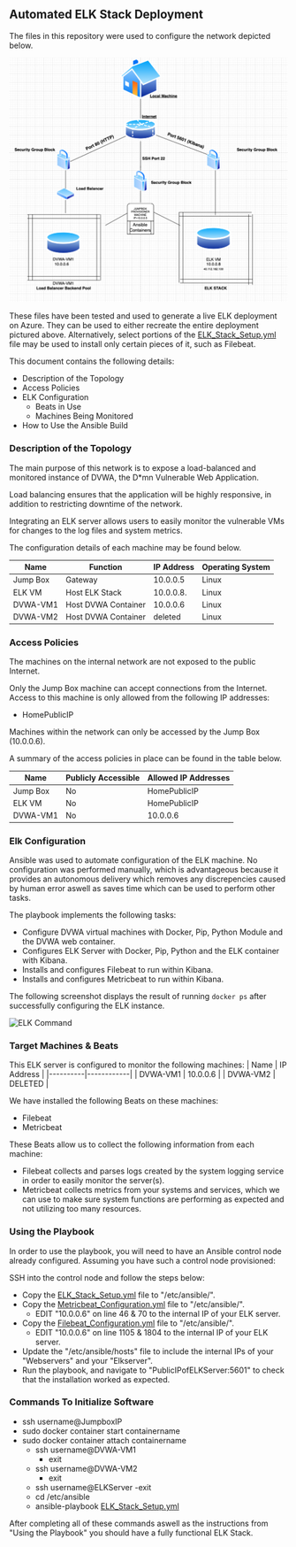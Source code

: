 ## Automated ELK Stack Deployment

The files in this repository were used to configure the network depicted below.

![Network Diagram](https://github.com/ctcastro/ELK2020/blob/master/README/Resources/Images/diagram.png)

These files have been tested and used to generate a live ELK deployment on Azure. They can be used to either recreate the entire deployment pictured above. Alternatively, select portions of the [ELK_Stack_Setup.yml](https://github.com/ctcastro/ELK2020/blob/master/README/Resources/Scripts/ELKSTACKSETUP.rtf) file may be used to install only certain pieces of it, such as Filebeat.

This document contains the following details:
- Description of the Topology
- Access Policies
- ELK Configuration
  - Beats in Use
  - Machines Being Monitored
- How to Use the Ansible Build


### Description of the Topology

The main purpose of this network is to expose a load-balanced and monitored instance of DVWA, the D*mn Vulnerable Web Application.

Load balancing ensures that the application will be highly responsive, in addition to restricting downtime of the network.

Integrating an ELK server allows users to easily monitor the vulnerable VMs for changes to the log files and system metrics.

The configuration details of each machine may be found below.

| Name     | Function            | IP Address | Operating System |
|----------|---------------------|------------|------------------|
| Jump Box | Gateway             | 10.0.0.5   | Linux            |
| ELK VM   | Host ELK Stack      | 10.0.0.8.  | Linux            |
| DVWA-VM1 | Host DVWA Container | 10.0.0.6   | Linux            |
| DVWA-VM2 | Host DVWA Container | deleted    | Linux            |

### Access Policies

The machines on the internal network are not exposed to the public Internet. 

Only the Jump Box machine can accept connections from the Internet. Access to this machine is only allowed from the following IP addresses:
- HomePublicIP

Machines within the network can only be accessed by the Jump Box (10.0.0.6).

A summary of the access policies in place can be found in the table below.

| Name     | Publicly Accessible | Allowed IP Addresses |
|----------|---------------------|----------------------|
| Jump Box | No                  | HomePublicIP         |
| ELK VM   | No                  | HomePublicIP         |
| DVWA-VM1 | No                  | 10.0.0.6             |


### Elk Configuration

Ansible was used to automate configuration of the ELK machine. No configuration was performed manually, which is advantageous because it provides an autonomous delivery which removes any discrepencies caused by human error aswell as saves time which can be used to perform other tasks.

The playbook implements the following tasks:
- Configure DVWA virtual machines with Docker, Pip, Python Module and the DVWA web container.
- Configures ELK Server with Docker, Pip, Python and the ELK container with Kibana.
- Installs and configures Filebeat to run within Kibana.
- Installs and configures Metricbeat to run within Kibana. 

The following screenshot displays the result of running `docker ps` after successfully configuring the ELK instance.

![ELK Command](/Resources/Images/ELK_PS_CMD.png?raw=true)

### Target Machines & Beats
This ELK server is configured to monitor the following machines:
| Name     | IP Address |
|----------|------------|
| DVWA-VM1 | 10.0.0.6   |
| DVWA-VM2 | DELETED    |

We have installed the following Beats on these machines:
- Filebeat
- Metricbeat

These Beats allow us to collect the following information from each machine:
- Filebeat collects and parses logs created by the system logging service in order to easily monitor the server(s).
- Metricbeat collects metrics from your systems and services, which we can use to make sure system functions are performing as expected and not utilizing too many resources.

### Using the Playbook
In order to use the playbook, you will need to have an Ansible control node already configured. Assuming you have such a control node provisioned: 

SSH into the control node and follow the steps below:
- Copy the [ELK_Stack_Setup.yml](/Resources/Scripts/ELK_Stack_Setup.yml ':include :type=code') file to "/etc/ansible/".
- Copy the [Metricbeat_Configuration.yml](/Resources/Scripts/Metricbeat_Configuration.yml ':include :type=code') file to "/etc/ansible/".
  - EDIT "10.0.0.6" on line 46 & 70 to the internal IP of your ELK server.
- Copy the [Filebeat_Configuration.yml](/Resources/Scripts/Filebeat_Configuration.yml ':include :type=code') file to "/etc/ansible/".
  - EDIT "10.0.0.6" on line 1105 & 1804 to the internal IP of your ELK server.
- Update the "/etc/ansible/hosts" file to include the internal IPs of your "Webservers" and your "Elkserver".
- Run the playbook, and navigate to "PublicIPofELKServer:5601" to check that the installation worked as expected.

### Commands To Initialize Software
- ssh username@JumpboxIP
- sudo docker container start containername
- sudo docker container attach containername
  - ssh username@DVWA-VM1
    - exit
  - ssh username@DVWA-VM2
    - exit
  - ssh username@ELKServer
    -exit
  - cd /etc/ansible
  - ansible-playbook [ELK_Stack_Setup.yml](/Resources/Scripts/ELK_Stack_Setup.yml ':include :type=code')

After completing all of these commands aswell as the instructions from "Using the Playbook" you should have a fully functional ELK Stack.
